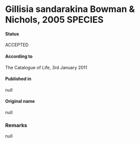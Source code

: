 # Gillisia sandarakina Bowman & Nichols, 2005 SPECIES

#### Status
ACCEPTED

#### According to
The Catalogue of Life, 3rd January 2011

#### Published in
null

#### Original name
null

### Remarks
null